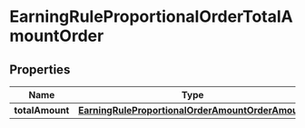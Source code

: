 

# EarningRuleProportionalOrderTotalAmountOrder


## Properties

| Name | Type | Description | Notes |
|------------ | ------------- | ------------- | -------------|
|**totalAmount** | [**EarningRuleProportionalOrderAmountOrderAmount**](EarningRuleProportionalOrderAmountOrderAmount.md) |  |  |



